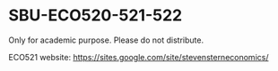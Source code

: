 # SBU-ECO520-521-522

Only for academic purpose.
Please do not distribute.

ECO521 website: https://sites.google.com/site/stevensterneconomics/
